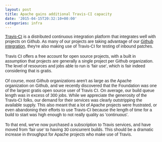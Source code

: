 ```yaml
---
layout: post
title: Apache gains additional Travis-CI capacity
date: '2015-04-15T20:32:10+00:00'
categories: infra
---
```

<span style="color: #222222; font-family: arial, sans-serif;"><a href="https://travis-ci.org" target="_blank">Travis-CI</a> is a distributed continuous integration platform that&nbsp;</span><span style="color: #222222; font-family: arial, sans-serif;">integrates well with projects on Github. As many of our projects are&nbsp;</span><span style="color: #222222; font-family: arial, sans-serif;">taking advantage of our <a href="https://blogs.apache.org/infra/entry/improved_integration_between_apache_and" target="_blank">Github integration</a>, they're also making use of&nbsp;</span><span style="color: #222222; font-family: arial, sans-serif;">Travis-CI for testing of inbound patches.</span><br style="color: #222222; font-family: arial, sans-serif;" /><br style="color: #222222; font-family: arial, sans-serif;" /><span style="color: #222222; font-family: arial, sans-serif;">Travis CI offers a free account for open source projects, with a built&nbsp;</span><span style="color: #222222; font-family: arial, sans-serif;">in assumption that projects are generally a single project per Github&nbsp;</span><span style="color: #222222; font-family: arial, sans-serif;">organization. The level of resources and jobs able to run is 'fair&nbsp;</span><span style="color: #222222; font-family: arial, sans-serif;">use', which is fair indeed considering that is gratis.</span><br style="color: #222222; font-family: arial, sans-serif;" /><br style="color: #222222; font-family: arial, sans-serif;" /><span style="color: #222222; font-family: arial, sans-serif;">Of course, most Github organizations aren't as large as the Apache organization&nbsp;</span><span style="color: #222222; font-family: arial, sans-serif;">on Github, and we recently discovered that the Foundation was one of the&nbsp;</span><span style="color: #222222; font-family: arial, sans-serif;">largest gratis open source user of Travis CI.</span><span style="color: #222222; font-family: arial, sans-serif;">&nbsp;On average, our build queue length was in excess of 300 jobs.&nbsp;</span><span style="color: #222222; font-family: arial, sans-serif;">While we appreciate the generosity of the Travis-CI folks, our demand&nbsp;</span><span style="color: #222222; font-family: arial, sans-serif;">for their services was clearly outstripping the available supply. This&nbsp;</span><span style="color: #222222; font-family: arial, sans-serif;">also meant that a lot of Apache projects were frustrated, or even&nbsp;</span><span style="color: #222222; font-family: arial, sans-serif;">abandoning their efforts to use Travis-CI because the length of time&nbsp;</span><span style="color: #222222; font-family: arial, sans-serif;">for a build to start was high enough to not really quality as&nbsp;</span><span style="color: #222222; font-family: arial, sans-serif;">'continuous'.</span><br style="color: #222222; font-family: arial, sans-serif;" /><br style="color: #222222; font-family: arial, sans-serif;" /><span style="color: #222222; font-family: arial, sans-serif;">To that end, we've now purchased a subscription to Travis services,&nbsp;</span><span style="color: #222222; font-family: arial, sans-serif;">and have moved from 'fair use' to having 30 concurrent builds. This&nbsp;</span><span style="color: #222222; font-family: arial, sans-serif;">should be a dramatic increase in throughput for Apache projects who make use of Travis.</span>
